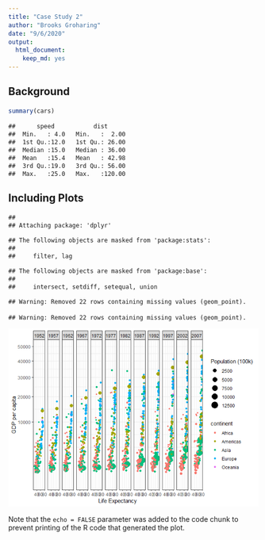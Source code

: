 ```yaml
---
title: "Case Study 2"
author: "Brooks Groharing"
date: "9/6/2020"
output: 
  html_document: 
    keep_md: yes
---
```




## Background



```r
summary(cars)
```

```
##      speed           dist       
##  Min.   : 4.0   Min.   :  2.00  
##  1st Qu.:12.0   1st Qu.: 26.00  
##  Median :15.0   Median : 36.00  
##  Mean   :15.4   Mean   : 42.98  
##  3rd Qu.:19.0   3rd Qu.: 56.00  
##  Max.   :25.0   Max.   :120.00
```

## Including Plots



```
## 
## Attaching package: 'dplyr'
```

```
## The following objects are masked from 'package:stats':
## 
##     filter, lag
```

```
## The following objects are masked from 'package:base':
## 
##     intersect, setdiff, setequal, union
```

```
## Warning: Removed 22 rows containing missing values (geom_point).

## Warning: Removed 22 rows containing missing values (geom_point).
```

![](Case-Study-2_files/figure-html/pressure-1.png)<!-- -->

Note that the `echo = FALSE` parameter was added to the code chunk to prevent printing of the R code that generated the plot.
